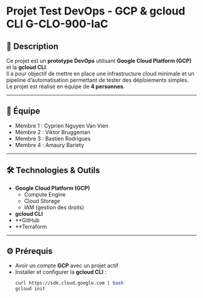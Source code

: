 # Projet Test DevOps - GCP & gcloud CLI G-CLO-900-IaC

## 📌 Description
Ce projet est un **prototype DevOps** utilisant **Google Cloud Platform (GCP)** et la **gcloud CLI**.  
Il a pour objectif de mettre en place une infrastructure cloud minimale et un pipeline d’automatisation permettant de tester des déploiements simples.  
Le projet est réalisé en équipe de **4 personnes**.

---

## 👥 Équipe
- Membre 1 : Cyprien Nguyen Van Vien
- Membre 2 : Viktor Bruggeman  
- Membre 3 : Bastien Rodrigues
- Membre 4 : Amaury Bariety

---

## 🛠️ Technologies & Outils
- **Google Cloud Platform (GCP)**
  - Compute Engine
  - Cloud Storage
  - IAM (gestion des droits)
- **gcloud CLI**
- **GitHub
- **Terraform
---

## ⚙️ Prérequis
- Avoir un compte **GCP** avec un projet actif  
- Installer et configurer la **gcloud CLI** :  
  ```bash
  curl https://sdk.cloud.google.com | bash
  gcloud init
